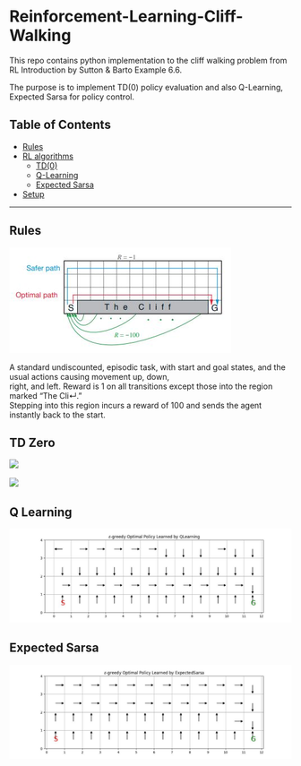 # Reinforcement-Learning-Cliff-Walking

This repo contains python implementation to the cliff walking problem from RL Introduction by Sutton & Barto Example 6.6. <br/>

The purpose is to implement TD(0) policy evaluation and also Q-Learning, Expected Sarsa for policy control. <br/>

## Table of Contents
* [Rules](#rules)
* [RL algorithms](#rl-algorithms)
    * [TD(0)](#td-zero)
    * [Q-Learning](#q-learning)
    * [Expected Sarsa](#expected-sarsa)
* [Setup](#setup)


---
## Rules
<p> <img src="data/readme_pics/rules.JPG"/> </p>
A standard undiscounted, episodic task, with start and goal states, and the usual actions causing movement up, down, <br/>
right, and left. Reward is 1 on all transitions except those into the region marked “The Cli↵.” <br/>
Stepping into this region incurs a reward of 100 and sends the agent instantly back to the start.<br/>

## TD Zero
<p> <img src="data/readme_gifs/Optimal policy.gif"/> </p>
<p> <img src="data/readme_gifs/Safe policy.gif"/> </p>

## Q Learning
<p> <img src="data/readme_pics/QLearning_policy_map.jpg"/> </p>

## Expected Sarsa
<p> <img src="data/readme_pics/ExpectedSarsa_policy_map.jpg"/> </p>
